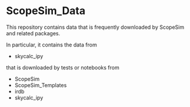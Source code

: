 # ScopeSim_Data

This repository contains data that is frequently downloaded by ScopeSim and related packages.

In particular, it contains the data from
* skycalc_ipy

that is downloaded by tests or notebooks from
* ScopeSim
* ScopeSim_Templates
* irdb
* skycalc_ipy

